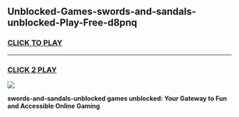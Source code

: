 
## Unblocked-Games-swords-and-sandals-unblocked-Play-Free-d8pnq
<h3>
<a href="https://premium76.site?title=swords-and-sandals-unblocked&ref=23A">CLICK TO PLAY</a></h3>
<hr>

<h3>
<a href="https://premium76.site?title=swords-and-sandals-unblocked&ref=23A">CLICK 2 PLAY</a>
  
</h3>

<a href="https://premium76.site?title=swords-and-sandals-unblocked&ref=23A"><img src="https://clearcache.store/games.png"></a>


**swords-and-sandals-unblocked games unblocked: Your Gateway to Fun and Accessible Online Gaming**
